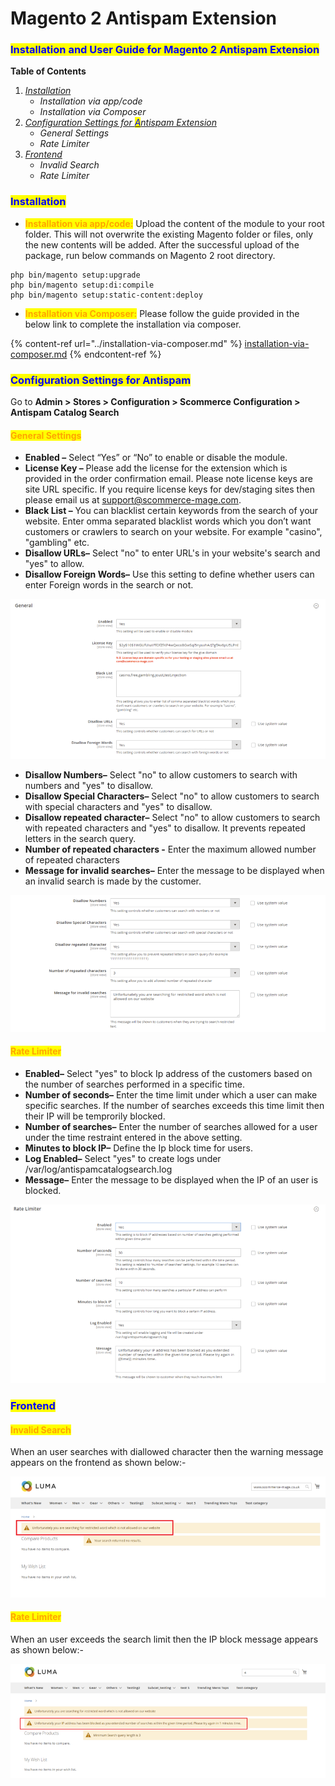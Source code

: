 # Magento 2 Antispam Extension

### <mark style="color:blue;">Installation and User Guide for Magento 2 Antispam Extension</mark>

**Table of Contents**

1. [_Installation_ ](magento-2-antispam-extension.md#\_bookmark0)
   * _Installation via app/code_&#x20;
   * _Installation via Composer_
2. [_Configuration Settings for <mark style="color:blue;">A</mark>ntispam Extension_](magento-2-antispam-extension.md#\_bookmark3)
   * _General Settings_&#x20;
   * _Rate Limiter_
3. [_Frontend_](magento-2-antispam-extension.md#frontend)
   * _Invalid Search_
   * _Rate Limiter_

### <mark style="color:blue;">Installation</mark> <a href="#bookmark0" id="bookmark0"></a>

* <mark style="color:orange;">**Installation via app/code:**</mark> Upload the content of the module to your root folder. This will not overwrite the existing Magento folder or files, only the new contents will be added. After the successful upload of the package, run below commands on Magento 2 root directory.

```
php bin/magento setup:upgrade
php bin/magento setup:di:compile
php bin/magento setup:static-content:deploy
```

* <mark style="color:orange;">**Installation via Composer:**</mark> Please follow the guide provided in the below link to complete the installation via composer.

{% content-ref url="../installation-via-composer.md" %}
[installation-via-composer.md](../installation-via-composer.md)
{% endcontent-ref %}

### <mark style="color:blue;">Configuration Settings for Antispam</mark> <a href="#bookmark3" id="bookmark3"></a>

Go to **Admin > Stores > Configuration > Scommerce Configuration > Antispam Catalog Search**

#### <mark style="color:orange;">General Settings</mark> <a href="#bookmark4" id="bookmark4"></a>

* **Enabled –** Select “Yes” or “No” to enable or disable the module.
* **License Key –** Please add the license for the extension which is provided in the order confirmation email. Please note license keys are site URL specific. If you require license keys for dev/staging sites then please email us at [support@scommerce-mage.com](mailto:support@scommerce-mage.com).
* **Black List –** You can blacklist certain keywords from the search of your website. Enter omma separated blacklist words which you don’t want customers or crawlers to search on your website. For example "casino", "gambling" etc.
* **Disallow URLs–** Select "no" to enter URL's in your website's search and "yes" to allow.
* **Disallow Foreign Words–** Use this setting to define whether users can enter Foreign words in the search or not.

![](<../../.gitbook/assets/anti1 (1).png>)



* **Disallow Numbers–** Select "no" to allow customers to search with numbers and "yes" to disallow.
* **Disallow Special Characters–** Select "no" to allow customers to search with special characters and "yes" to disallow.
* **Disallow repeated character–** Select "no" to allow customers to search with repeated characters and "yes" to disallow. It prevents repeated letters in the search query.
* **Number of repeated characters -** Enter the maximum allowed number of repeated characters
* **Message for invalid searches–** Enter the message to be displayed when an invalid search is made by the customer.&#x20;

![](<../../.gitbook/assets/diallowss (1).png>)

#### <mark style="color:orange;">Rate Limiter</mark> <a href="#bookmark4" id="bookmark4"></a>

* **Enabled–** Select "yes" to block Ip address of the customers based on the number of searches performed in a specific time.&#x20;
* **Number of seconds–** Enter the time limit under which a user can make specific searches. If the number of searches exceeds this time limit then their IP will be temprorily blocked.&#x20;
* **Number of searches–** Enter the number of searches allowed for a user under the time restraint entered in the above setting.
* **Minutes to block IP–** Define the Ip block time for users.
* **Log Enabled–** Select "yes" to create logs under /var/log/antispamcatalogsearch.log
* **Message–** Enter the message to be displayed when the IP of an user is blocked.&#x20;

![](../../.gitbook/assets/anti2.png)

### <mark style="color:blue;">Frontend</mark>&#x20;

#### <mark style="color:orange;">Invalid Search</mark>

When an user searches with diallowed character then the warning message appears on the frontend as shown below:-

![](<../../.gitbook/assets/1 (6).png>)

#### <mark style="color:orange;">Rate Limiter</mark>

When an user exceeds the search limit then the IP block message appears as shown below:-

![](<../../.gitbook/assets/2 (3).png>)

